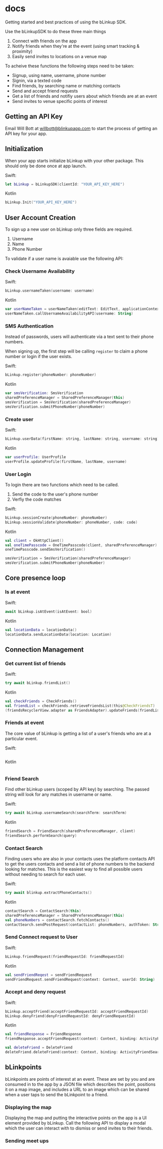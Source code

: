 # docs

Getting started and best practices of using the bLinkup SDK.

Use the bLinkupSDK to do these three main things

1. Connect with friends on the app
2. Notify friends when they're at the event (using smart tracking & proximity)
3. Easily send invites to locations on a venue map

To acheive these functions the following steps need to be taken:

- Signup, using name, username, phone number
- Signin, via a texted code
- Find friends, by searching name or matching contacts
- Send and accept friend requests
- Get a list of friends and notifiy users about which friends are at an event
- Send invites to venue specific points of interest

## Getting an API Key

Email Will Bott at [willbott@blinkupapp.com](mailto:willbott@blinkupapp.com) to start the process of getting an API key for your app.

## Initialization

When your app starts initialize bLinkup with your other package. This should only be done once at app launch.

Swift:

```swift
let bLinkup = bLinkupSDK(clientId: "YOUR_API_KEY_HERE")
```

Kotlin

```kotlin
bLinkup.Init("YOUR_API_KEY_HERE")
```

## User Account Creation

To sign up a new user on bLinkup only three fields are required.

1. Username
2. Name
3. Phone Number

To validate if a user name is avaiable use the following API:

### Check Username Availability

Swift:

```swift
bLinkup.usernameTaken(username: username)
```

Kotlin

```kotlin
var userNameTaken = userNameTaken(editText: EditText, applicationContext: Context)
userNameTaken.callUsernameAvailabilityAPI(username: String)

```

### SMS Authentication

Instead of passwords, users will authenticate via a text sent to their phone numbers.

When signing up, the first step will be calling `register` to claim a phone number or login if the user exists.

Swift:

```swift
bLinkup.register(phoneNumber: phoneNumber)
```

Kotlin

```kotlin
var smsVerification: SmsVerification
sharedPreferenceManager = SharedPreferenceManager(this)
smsVerification = SmsVerification(sharedPreferenceManager)
smsVerification.submitPhoneNumber(phoneNumber)
```

### Create user

Swift:

```swift
bLinkup.userData(firstName: string, lastName: string, username: string)
```

Kotlin

```kotlin
var userProfile: UserProfile
userProfile.updateProfile(firstName, lastName, username)
```

### User Login

To login there are two functions which need to be called.

1. Send the code to the user's phone number
2. Verfiy the code matches

Swift:

```swift
bLinkup.sessionCreate(phoneNumber: phoneNumber)
bLinkup.sessionValidate(phoneNumber: phoneNumber, code: code)
```

Kotlin

```kotlin
val client = OkHttpClient()
val oneTimePasscode = OneTimePasscode(client, sharedPreferenceManager)
oneTimePasscode.sendSmsVerification()

smsVerification = SmsVerification(sharedPreferenceManager)
smsVerification.submitPhoneNumber(phoneNumber)
```

## Core presence loop

### Is at event

Swift:

```swift
await bLinkup.isAtEvent(isAtEvent: bool)
```

Kotlin

```kotlin
val locationData = locationData()
locationData.sendLocationData(location: Location)
```

## Connection Management

### Get current list of friends

Swift:

```swift
try await bLinkup.friendList()
```

Kotlin

```kotlin
val checkFriends = CheckFriends()
val friendList = checkFriends.retrieveFriendsList(this@CheckFriendsT)
(friendsRecyclerView.adapter as FriendsAdapter).updateFriends(friendList)
```

### Friends at event

The core value of bLinkup is getting a list of a user's friends who are at a particular event.

Swift:

```swift

```

Kotlin

```kotlin

```

### Friend Search

Find other bLinkup users (scoped by API key) by searching. The passed string will look for any matches in username or name.

Swift:

```swift
try await bLinkup.usernameSearch(searchTerm: searchTerm)
```

Kotlin

```kotlin
friendSearch = FriendSearch(sharedPreferenceManager, client)
friendSearch.performSearch(query)
```

### Contact Search

Finding users who are also in your contacts uses the platform contacts API to get the users contacts and send a list of phone numbers to the backend looking for matches. This is the easiest way to find all possible users without needing to search for each user.

Swift:

```swift
try await blinkup.extractPhoneContacts()
```

Kotlin

```kotlin
contactSearch = ContactSearch(this)
sharedPreferenceManager = SharedPreferenceManager(this)
val phoneNumbers = contactSearch.fetchContacts()
contactSearch.sendPostRequest(contactList: phoneNumbers, authToken: String)

```

### Send Connect request to User

Swift:

```swift
bLinkup.friendRequest(friendRequestId: friendRequestId)
```

Kotlin

```kotlin
val sendFriendReqest = sendFriendRequest
sendFriendRequest.sendFriendRequest(context: Context, userId: String) : Boolean
```

### Accept and deny request

Swift:

```swift
bLinkup.acceptFriend(acceptFriendRequestId: acceptFriendRequestId)
bLinkup.denyFriend(denyFriendRequestId: denyFriendRequestId)
```

Kotlin

```kotlin
val friendResponse = FriendResponse
friendResponse.acceptFriendRequest(context: Context, binding: ActivityFriendSearchBinding)

val deleteFriend = DeleteFriend
deleteFriend.deleteFriend(context: Context, binding: ActivityFriendSearchBinding)

```

## bLinkpoints

bLinkpoints are points of interest at an event. These are set by you and are consumed in to the app by a JSON file which describes the point, positions it on a map image, and includes a URL to an image which can be shared when a user taps to send the bLinkpoint to a friend.

### Displaying the map

Displaying the map and putting the interactive points on the app is a UI element provided by bLinkup. Call the following API to display a modal  which the user can interact with to dismiss or send invites to their friends.

### Sending meet ups

